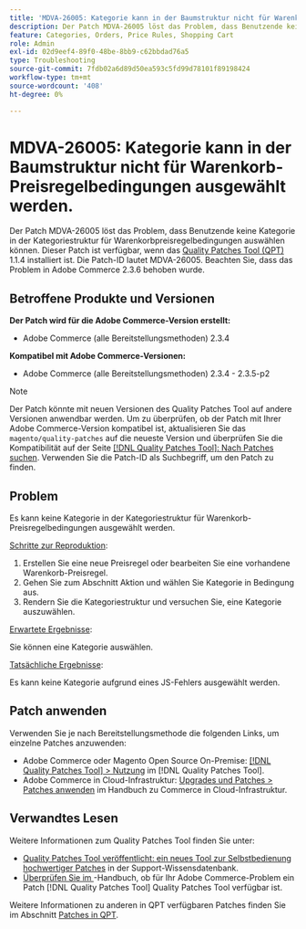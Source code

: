 ```yaml
---
title: 'MDVA-26005: Kategorie kann in der Baumstruktur nicht für Warenkorb-Preisregelbedingungen ausgewählt werden.'
description: Der Patch MDVA-26005 löst das Problem, dass Benutzende keine Kategorie in der Kategoriestruktur für Warenkorbpreisregelbedingungen auswählen können. Dieser Patch ist verfügbar, wenn das [Quality Patches Tool (QPT)](https://experienceleague.adobe.com/de/docs/commerce-operations/tools/quality-patches-tool/quality-patches-tool-to-self-serve-quality-patches) 1.1.4 installiert ist. Die Patch-ID lautet MDVA-26005. Beachten Sie, dass das Problem in Adobe Commerce 2.3.6 behoben wurde.
feature: Categories, Orders, Price Rules, Shopping Cart
role: Admin
exl-id: 02d9eef4-89f0-48be-8bb9-c62bbdad76a5
type: Troubleshooting
source-git-commit: 7fdb02a6d89d50ea593c5fd99d78101f89198424
workflow-type: tm+mt
source-wordcount: '408'
ht-degree: 0%

---
```


# MDVA-26005: Kategorie kann in der Baumstruktur nicht für Warenkorb-Preisregelbedingungen ausgewählt werden.

Der Patch MDVA-26005 löst das Problem, dass Benutzende keine Kategorie in der Kategoriestruktur für Warenkorbpreisregelbedingungen auswählen können. Dieser Patch ist verfügbar, wenn das [Quality Patches Tool (QPT)](https://experienceleague.adobe.com/de/docs/commerce-operations/tools/quality-patches-tool/quality-patches-tool-to-self-serve-quality-patches) 1.1.4 installiert ist. Die Patch-ID lautet MDVA-26005. Beachten Sie, dass das Problem in Adobe Commerce 2.3.6 behoben wurde.

## Betroffene Produkte und Versionen

**Der Patch wird für die Adobe Commerce-Version erstellt:**

* Adobe Commerce (alle Bereitstellungsmethoden) 2.3.4

**Kompatibel mit Adobe Commerce-Versionen:**

* Adobe Commerce (alle Bereitstellungsmethoden) 2.3.4 - 2.3.5-p2

>[!NOTE]
>
>Der Patch könnte mit neuen Versionen des Quality Patches Tool auf andere Versionen anwendbar werden. Um zu überprüfen, ob der Patch mit Ihrer Adobe Commerce-Version kompatibel ist, aktualisieren Sie das `magento/quality-patches` auf die neueste Version und überprüfen Sie die Kompatibilität auf der Seite [[!DNL Quality Patches Tool]: Nach Patches suchen](https://experienceleague.adobe.com/de/docs/commerce-operations/tools/quality-patches-tool/quality-patches-tool-to-self-serve-quality-patches). Verwenden Sie die Patch-ID als Suchbegriff, um den Patch zu finden.

## Problem

Es kann keine Kategorie in der Kategoriestruktur für Warenkorb-Preisregelbedingungen ausgewählt werden.

<u>Schritte zur Reproduktion</u>:

1. Erstellen Sie eine neue Preisregel oder bearbeiten Sie eine vorhandene Warenkorb-Preisregel.
1. Gehen Sie zum Abschnitt Aktion und wählen Sie Kategorie in Bedingung aus.
1. Rendern Sie die Kategoriestruktur und versuchen Sie, eine Kategorie auszuwählen.

<u>Erwartete Ergebnisse</u>:

Sie können eine Kategorie auswählen.

<u>Tatsächliche Ergebnisse</u>:

Es kann keine Kategorie aufgrund eines JS-Fehlers ausgewählt werden.

## Patch anwenden

Verwenden Sie je nach Bereitstellungsmethode die folgenden Links, um einzelne Patches anzuwenden:

* Adobe Commerce oder Magento Open Source On-Premise: [[!DNL Quality Patches Tool] > Nutzung](/help/tools/quality-patches-tool/usage.md) im [!DNL Quality Patches Tool].
* Adobe Commerce in Cloud-Infrastruktur: [Upgrades und Patches > Patches anwenden](https://experienceleague.adobe.com/docs/commerce-cloud-service/user-guide/develop/upgrade/apply-patches.html?lang=de) im Handbuch zu Commerce in Cloud-Infrastruktur.

## Verwandtes Lesen

Weitere Informationen zum Quality Patches Tool finden Sie unter:

* [Quality Patches Tool veröffentlicht: ein neues Tool zur Selbstbedienung hochwertiger Patches](https://experienceleague.adobe.com/de/docs/commerce-operations/tools/quality-patches-tool/quality-patches-tool-to-self-serve-quality-patches) in der Support-Wissensdatenbank.
* [Überprüfen Sie im &#x200B;](/help/tools/quality-patches-tool/patches-available-in-qpt/check-patch-for-magento-issue-with-magento-quality-patches.md)-Handbuch, ob für Ihr Adobe Commerce-Problem ein Patch [!DNL Quality Patches Tool] Quality Patches Tool verfügbar ist.

Weitere Informationen zu anderen in QPT verfügbaren Patches finden Sie im Abschnitt [Patches in QPT](https://support.magento.com/hc/en-us/sections/360010506631-Patches-available-in-MQP-tool-).
